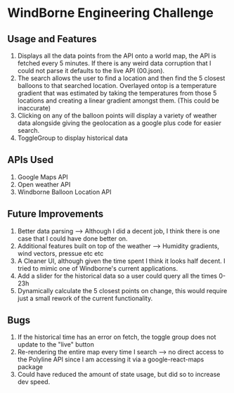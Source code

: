 # WindBorne Engineering Challenge
## Usage and Features
1. Displays all the data points from the API onto a world map, the API is fetched every 5 minutes. If there is any weird data corruption that I could not parse it defaults to the live API (00.json).
2. The search allows the user to find a location and then find the 5 closest balloons to that searched location. Overlayed ontop is a temperature gradient that was estimated by taking the temperatures from those 5 locations and creating a linear gradient amongst them. (This could be inaccurate)
3. Clicking on any of the balloon points will display a variety of weather data alongside giving the geolocation as a google plus code for easier search.
4. ToggleGroup to display historical data

## APIs Used
1. Google Maps API
2. Open weather API
3. Windborne Balloon Location API

## Future Improvements
1. Better data parsing --> Although I did a decent job, I think there is one case that I could have done better on.
2. Additional features built on top of the weather --> Humidity gradients, wind vectors, pressue etc etc
3. A Cleaner UI, although given the time spent I think it looks half decent. I tried to mimic one of Windborne's current applications.
4. Add a slider for the historical data so a user could query all the times 0-23h
5. Dynamically calculate the 5 closest points on change, this would require just a small rework of the current functionality.

## Bugs
1. If the historical time has an error on fetch, the toggle group does not update to the "live" button
2. Re-rendering the entire map every time I search --> no direct access to the Polyline API since I am accessing it via a google-react-maps package
3. Could have reduced the amount of state usage, but did so to increase dev speed.
